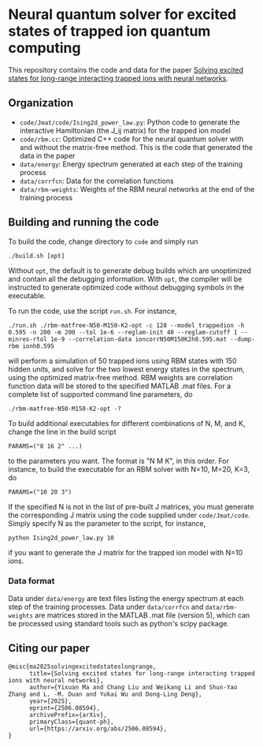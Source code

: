 # Neural quantum solver for excited states of trapped ion quantum computing

This repository contains the code and data for the paper [Solving excited states for long-range interacting trapped ions with neural networks](https://arxiv.org/abs/2506.08594).

## Organization

- `code/Jmat/code/Ising2d_power_law.py`: Python code to generate the interactive Hamiltonian (the J_ij matrix) for the trapped ion model
- `code/rbm.cc`: Optimized C++ code for the neural quantum solver with and without the matrix-free method. This is the code that generated the data in the paper
- `data/energy`: Energy spectrum generated at each step of the training process
- `data/corrfcn`: Data for the correlation functions
- `data/rbm-weights`: Weights of the RBM neural networks at the end of the training process

## Building and running the code

To build the code, change directory to `code` and simply run
```
./build.sh [opt]
```
Without `opt`, the default is to generate debug builds which are unoptimized and contain all the debugging information. With `opt`, the compiler will be instructed to generate optimized code without debugging symbols in the executable.

To run the code, use the script `run.sh`. For instance,
```
./run.sh ./rbm-matfree-N50-M150-K2-opt -c 128 --model trappedion -h 0.595 -n 200 -m 200 --tol 1e-6 --reglam-init 40 --reglam-cutoff 1 --minres-rtol 1e-9 --correlation-data ioncorrN50M150K2h0.595.mat --dump-rbm ionh0.595
```
will perform a simulation of 50 trapped ions using RBM states with 150 hidden units, and solve for the two lowest energy states in the spectrum, using the optimized matrix-free method. RBM weights are correlation function data will be stored to the specified MATLAB .mat files. For a complete list of supported command line parameters, do
```
./rbm-matfree-N50-M150-K2-opt -?
```

To build additional executables for different combinations of N, M, and K, change the line in the build script
```
PARAMS=("8 16 2" ...)
```
to the parameters you want. The format is "N M K", in this order. For instance, to build the executable for an RBM solver with N=10, M=20, K=3, do
```
PARAMS=("10 20 3")
```

If the specified N is not in the list of pre-built J matrices, you must generate the corresponding J matrix using the code supplied under `code/Jmat/code`. Simply specify N as the parameter to the script, for instance,
```
python Ising2d_power_law.py 10
```
if you want to generate the J matrix for the trapped ion model with N=10 ions.

### Data format

Data under `data/energy` are text files listing the energy spectrum at each step of the training processes. Data under `data/corrfcn` and `data/rbm-weights` are matrices stored in the MATLAB .mat file (version 5), which can be processed using standard tools such as python's scipy package.

## Citing our paper
```
@misc{ma2025solvingexcitedstateslongrange,
      title={Solving excited states for long-range interacting trapped ions with neural networks},
      author={Yixuan Ma and Chang Liu and Weikang Li and Shun-Yao Zhang and L. -M. Duan and Yukai Wu and Dong-Ling Deng},
      year={2025},
      eprint={2506.08594},
      archivePrefix={arXiv},
      primaryClass={quant-ph},
      url={https://arxiv.org/abs/2506.08594},
}
```
